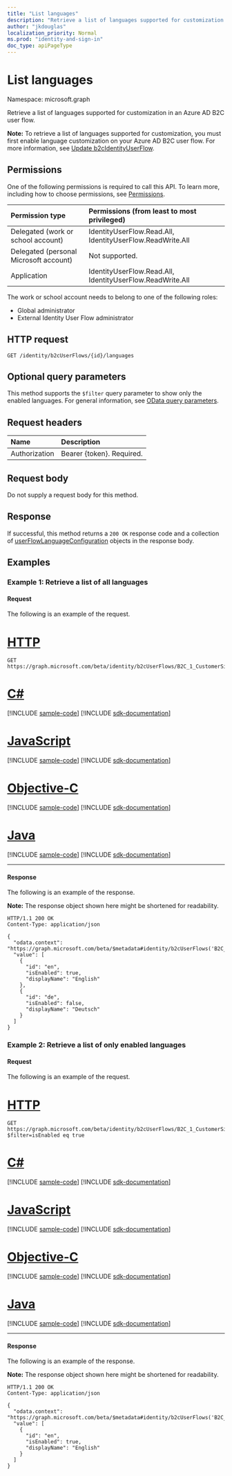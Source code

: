 ```yaml
---
title: "List languages"
description: "Retrieve a list of languages supported for customization within a B2C user flow."
author: "jkdouglas"
localization_priority: Normal
ms.prod: "identity-and-sign-in"
doc_type: apiPageType
---
```


# List languages

Namespace: microsoft.graph

Retrieve a list of languages supported for customization in an Azure AD B2C user flow.

**Note:** To retrieve a list of languages supported for customization, you must first enable language customization on your Azure AD B2C user flow. For more information, see [Update b2cIdentityUserFlow](../api/b2cidentityuserflow-update.md).

## Permissions

One of the following permissions is required to call this API. To learn more, including how to choose permissions, see [Permissions](/graph/permissions-reference).

|Permission type      | Permissions (from least to most privileged)              |
|:--------------------|:---------------------------------------------------------|
|Delegated (work or school account)|IdentityUserFlow.Read.All, IdentityUserFlow.ReadWrite.All|
|Delegated (personal Microsoft account)| Not supported.|
|Application|IdentityUserFlow.Read.All, IdentityUserFlow.ReadWrite.All|

The work or school account needs to belong to one of the following roles:

* Global administrator
* External Identity User Flow administrator

## HTTP request

<!-- {
  "blockType": "ignored"
}
-->

``` http
GET /identity/b2cUserFlows/{id}/languages
```

## Optional query parameters

This method supports the `$filter` query parameter to show only the enabled languages. For general information, see [OData query parameters](/graph/query-parameters).

## Request headers

|Name|Description|
|:---|:---|
|Authorization|Bearer {token}. Required.|

## Request body

Do not supply a request body for this method.

## Response

If successful, this method returns a `200 OK` response code and a collection of [userFlowLanguageConfiguration](../resources/userflowlanguageconfiguration.md) objects in the response body.

## Examples

### Example 1: Retrieve a list of all languages

#### Request

The following is an example of the request.


# [HTTP](#tab/http)
<!-- {
  "blockType": "request",
  "name": "get_userflowlanguageconfiguration"
}
-->

``` http
GET https://graph.microsoft.com/beta/identity/b2cUserFlows/B2C_1_CustomerSignUp/languages
```
# [C#](#tab/csharp)
[!INCLUDE [sample-code](../includes/snippets/csharp/get-userflowlanguageconfiguration-csharp-snippets.md)]
[!INCLUDE [sdk-documentation](../includes/snippets/snippets-sdk-documentation-link.md)]

# [JavaScript](#tab/javascript)
[!INCLUDE [sample-code](../includes/snippets/javascript/get-userflowlanguageconfiguration-javascript-snippets.md)]
[!INCLUDE [sdk-documentation](../includes/snippets/snippets-sdk-documentation-link.md)]

# [Objective-C](#tab/objc)
[!INCLUDE [sample-code](../includes/snippets/objc/get-userflowlanguageconfiguration-objc-snippets.md)]
[!INCLUDE [sdk-documentation](../includes/snippets/snippets-sdk-documentation-link.md)]

# [Java](#tab/java)
[!INCLUDE [sample-code](../includes/snippets/java/get-userflowlanguageconfiguration-java-snippets.md)]
[!INCLUDE [sdk-documentation](../includes/snippets/snippets-sdk-documentation-link.md)]

---


#### Response

The following is an example of the response.

**Note:** The response object shown here might be shortened for readability.
<!-- {
  "blockType": "response",
  "truncated": true,
  "@odata.type": "Collection(microsoft.graph.userFlowLanguageConfiguration)"
}
-->

``` http
HTTP/1.1 200 OK
Content-Type: application/json

{
  "odata.context": "https://graph.microsoft.com/beta/$metadata#identity/b2cUserFlows('B2C_1_CustomerSignUp')/languages",
  "value": [
    {
      "id": "en",
      "isEnabled": true,
      "displayName": "English"
    },
    {
      "id": "de",
      "isEnabled": false,
      "displayName": "Deutsch"
    }
  ]
}
```

### Example 2: Retrieve a list of only enabled languages

#### Request

The following is an example of the request.


# [HTTP](#tab/http)
<!-- {
  "blockType": "request",
  "name": "get_userflowlanguageconfiguration_filter"
}
-->

``` http
GET https://graph.microsoft.com/beta/identity/b2cUserFlows/B2C_1_CustomerSignUp/languages?$filter=isEnabled eq true
```
# [C#](#tab/csharp)
[!INCLUDE [sample-code](../includes/snippets/csharp/get-userflowlanguageconfiguration-filter-csharp-snippets.md)]
[!INCLUDE [sdk-documentation](../includes/snippets/snippets-sdk-documentation-link.md)]

# [JavaScript](#tab/javascript)
[!INCLUDE [sample-code](../includes/snippets/javascript/get-userflowlanguageconfiguration-filter-javascript-snippets.md)]
[!INCLUDE [sdk-documentation](../includes/snippets/snippets-sdk-documentation-link.md)]

# [Objective-C](#tab/objc)
[!INCLUDE [sample-code](../includes/snippets/objc/get-userflowlanguageconfiguration-filter-objc-snippets.md)]
[!INCLUDE [sdk-documentation](../includes/snippets/snippets-sdk-documentation-link.md)]

# [Java](#tab/java)
[!INCLUDE [sample-code](../includes/snippets/java/get-userflowlanguageconfiguration-filter-java-snippets.md)]
[!INCLUDE [sdk-documentation](../includes/snippets/snippets-sdk-documentation-link.md)]

---


#### Response

The following is an example of the response.

**Note:** The response object shown here might be shortened for readability.
<!-- {
  "blockType": "response",
  "truncated": true,
  "@odata.type": "Collection(microsoft.graph.userFlowLanguageConfiguration)"
}
-->

``` http
HTTP/1.1 200 OK
Content-Type: application/json

{
  "odata.context": "https://graph.microsoft.com/beta/$metadata#identity/b2cUserFlows('B2C_1_CustomerSignUp')/languages",
  "value": [
    {
      "id": "en",
      "isEnabled": true,
      "displayName": "English"
    }
  ]
}
```
